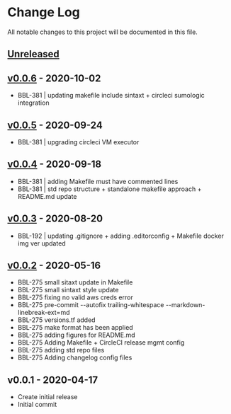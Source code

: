 # Change Log

All notable changes to this project will be documented in this file.

<a name="unreleased"></a>
## [Unreleased]



<a name="v0.0.6"></a>
## [v0.0.6] - 2020-10-02

- BBL-381 | updating makefile include sintaxt + circleci sumologic integration


<a name="v0.0.5"></a>
## [v0.0.5] - 2020-09-24

- BBL-381 | upgrading circleci VM executor


<a name="v0.0.4"></a>
## [v0.0.4] - 2020-09-18

- BBL-381 | adding Makefile must have commented lines
- BBL-381 | std repo structure + standalone makefile approach + README.md update


<a name="v0.0.3"></a>
## [v0.0.3] - 2020-08-20

- BBL-192 | updating .gitignore + adding .editorconfig + Makefile docker img ver updated


<a name="v0.0.2"></a>
## [v0.0.2] - 2020-05-16

- BBL-275 small sitaxt update in Makefile
- BBL-275 small sintaxt style update
- BBL-275 fixing no valid aws creds error
- BBL-275 pre-commit --autofix trailing-whitespace --markdown-linebreak-ext=md
- BBL-275 versions.tf added
- BBL-275 make format has been applied
- BBL-275 adding figures for README.md
- BBL-275 Adding Makefile + CircleCI release mgmt config
- BBL-275 adding std repo files
- BBL-275 Adding changelog config files


<a name="v0.0.1"></a>
## v0.0.1 - 2020-04-17

- Create initial release
- Initial commit


[Unreleased]: https://github.com/binbashar/terraform-aws-certbot-lambda/compare/v0.0.6...HEAD
[v0.0.6]: https://github.com/binbashar/terraform-aws-certbot-lambda/compare/v0.0.5...v0.0.6
[v0.0.5]: https://github.com/binbashar/terraform-aws-certbot-lambda/compare/v0.0.4...v0.0.5
[v0.0.4]: https://github.com/binbashar/terraform-aws-certbot-lambda/compare/v0.0.3...v0.0.4
[v0.0.3]: https://github.com/binbashar/terraform-aws-certbot-lambda/compare/v0.0.2...v0.0.3
[v0.0.2]: https://github.com/binbashar/terraform-aws-certbot-lambda/compare/v0.0.1...v0.0.2
